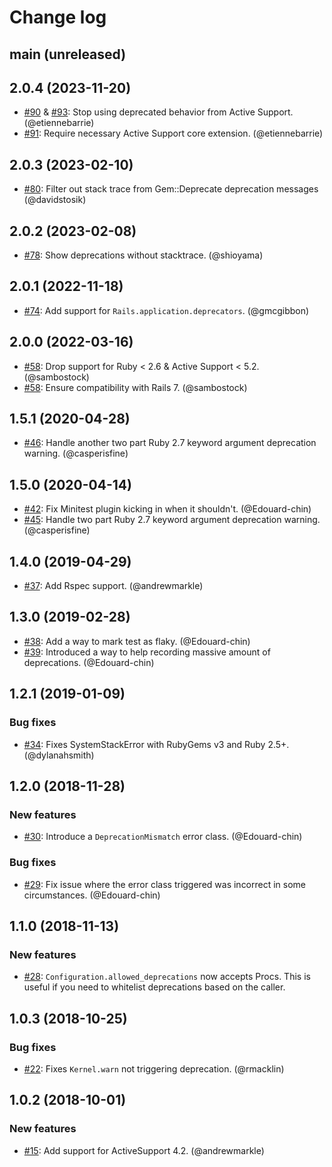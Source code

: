 # Change log

## main (unreleased)

## 2.0.4 (2023-11-20)

* [#90](https://github.com/Shopify/deprecation_toolkit/pull/90) & [#93](https://github.com/Shopify/deprecation_toolkit/pull/93): Stop using deprecated behavior from Active Support. (@etiennebarrie)
* [#91](https://github.com/Shopify/deprecation_toolkit/pull/91): Require necessary Active Support core extension. (@etiennebarrie)

## 2.0.3 (2023-02-10)

* [#80](https://github.com/Shopify/deprecation_toolkit/pull/80): Filter out stack trace from Gem::Deprecate deprecation messages (@davidstosik)

## 2.0.2 (2023-02-08)

* [#78](https://github.com/Shopify/deprecation_toolkit/pull/78): Show deprecations without stacktrace. (@shioyama)

## 2.0.1 (2022-11-18)

* [#74](https://github.com/Shopify/deprecation_toolkit/pull/74): Add support for `Rails.application.deprecators`. (@gmcgibbon)

## 2.0.0 (2022-03-16)

* [#58](https://github.com/Shopify/deprecation_toolkit/pull/58): Drop support for Ruby < 2.6 & Active Support < 5.2. (@sambostock)
* [#58](https://github.com/Shopify/deprecation_toolkit/pull/58): Ensure compatibility with Rails 7. (@sambostock)

## 1.5.1 (2020-04-28)

* [#46](https://github.com/Shopify/deprecation_toolkit/pull/46): Handle another two part Ruby 2.7 keyword argument deprecation warning. (@casperisfine)

## 1.5.0 (2020-04-14)

* [#42](https://github.com/Shopify/deprecation_toolkit/pull/42): Fix Minitest plugin kicking in when it shouldn't. (@Edouard-chin)
* [#45](https://github.com/Shopify/deprecation_toolkit/pull/45): Handle two part Ruby 2.7 keyword argument deprecation warning. (@casperisfine)

## 1.4.0 (2019-04-29)

* [#37](https://github.com/Shopify/deprecation_toolkit/pull/37): Add Rspec support. (@andrewmarkle)

## 1.3.0 (2019-02-28)

* [#38](https://github.com/Shopify/deprecation_toolkit/pull/38): Add a way to mark test as flaky. (@Edouard-chin)
* [#39](https://github.com/Shopify/deprecation_toolkit/pull/39): Introduced a way to help recording massive amount of deprecations. (@Edouard-chin)

## 1.2.1 (2019-01-09)

### Bug fixes
* [#34](https://github.com/Shopify/deprecation_toolkit/pull/34): Fixes SystemStackError with RubyGems v3 and Ruby 2.5+. (@dylanahsmith)

## 1.2.0 (2018-11-28)

### New features

* [#30](https://github.com/Shopify/deprecation_toolkit/pull/30): Introduce a `DeprecationMismatch` error class. (@Edouard-chin)
### Bug fixes
* [#29](https://github.com/Shopify/deprecation_toolkit/pull/29): Fix issue where the error class triggered was incorrect in some circumstances. (@Edouard-chin)

## 1.1.0 (2018-11-13)

### New features

* [#28](https://github.com/Shopify/deprecation_toolkit/pull/28): `Configuration.allowed_deprecations` now accepts Procs.
  This is useful if you need to whitelist deprecations based on the caller.

## 1.0.3 (2018-10-25)

### Bug fixes

* [#22](https://github.com/Shopify/deprecation_toolkit/pull/22): Fixes `Kernel.warn` not triggering deprecation. (@rmacklin)

## 1.0.2 (2018-10-01)

### New features

* [#15](https://github.com/Shopify/deprecation_toolkit/pull/15): Add support for ActiveSupport 4.2. (@andrewmarkle)

